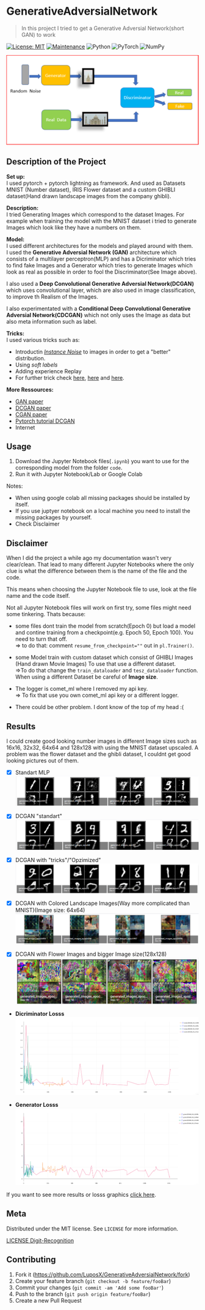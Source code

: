 # GenerativeAdversialNetwork
> In this project I tried to get a Generative Adversial Network(short GAN) to work
> 
[![License: MIT](https://img.shields.io/badge/License-MIT-yellow.svg)](https://opensource.org/licenses/MIT)
[![Maintenance](https://img.shields.io/badge/Maintained%3F-no-red.svg)](https://bitbucket.org/lbesson/ansi-colors)
<img alt="Python" src="https://img.shields.io/badge/python-%2314354C.svg?style=for-the-badge&logo=python&logoColor=white"/>
<img alt="PyTorch" src="https://img.shields.io/badge/PyTorch-%23EE4C2C.svg?style=for-the-badge&logo=PyTorch&logoColor=white" />
<img alt="NumPy" src="https://img.shields.io/badge/numpy-%23013243.svg?style=for-the-badge&logo=numpy&logoColor=white" />

![header](Images/GAN_EXAMPLE.png)

## Description of the Project
**Set up:**  
I used pytorch + pytorch lightning as framework. And used as Datasets MNIST (Number dataset), IRIS Flower dataset and a
custom GHIBLI dataset(Hand drawn landscape images from the company ghibli).

**Description:**  
I tried Generating Images which correspond to the dataset Images. For example when training the model with the
MNIST dataset i tried to generate Images which look like they have a numbers on them.

**Model:**  
I used different architectures for the models and played around with them.  
I used the **Generative Adversial Network (GAN)** architecture which consists of a multilayer perceptron(MLP) and has a Dicriminator which tries to
find fake Images and a Generator which tries to generate Images which look as real as possible in order to fool the Discriminator(See Image above).

I also used a **Deep Convolutional Generative Adversial Network(DCGAN)** which uses convolutional layer, which are also 
used in image classification, to improve th Realism of the Images.

I also experimentated with a **Conditional Deep Convolutional Generative Adversial Network(CDCGAN)** which not only uses the Image as data but 
also meta information such as label.

**Tricks:**  
I used various tricks such as:
-  Introductin _[Instance Noise](https://www.inference.vc/instance-noise-a-trick-for-stabilising-gan-training/)_ to images in order to get a "better" distribution.
-  Using _soft labels_
-  Adding experience Replay
-  For further trick check [here](https://github.com/soumith/ganhacks), [here](https://medium.com/@utk.is.here/keep-calm-and-train-a-gan-pitfalls-and-tips-on-training-generative-adversarial-networks-edd529764aa9) and [here](https://medium.com/intel-student-ambassadors/tips-on-training-your-gans-faster-and-achieve-better-results-9200354acaa5).  

**More Ressources:**
- [GAN paper](https://arxiv.org/abs/1406.2661)
- [DCGAN paper](https://arxiv.org/abs/1511.06434)
- [CGAN paper](https://arxiv.org/abs/1411.1784)
- [Pytorch tutorial DCGAN](https://pytorch.org/tutorials/beginner/dcgan_faces_tutorial.html)
- Internet

## Usage
1. Download the Jupyter Notebook files(`.ipynb`) you want to use for the corresponding model from the folder `code`.
2. Run it with Jupyter Notebook/Lab or Google Colab 

Notes:
- When using google colab all missing packages should be installed by itself.
- If you use juptyer notebook on a local machine you need to install the missing packages by yourself.
- Check Disclaimer


## Disclaimer
When I did the project a while ago my documentation wasn't very clear/clean. That lead to many different Jupyter Notebooks
where the only clue is what the difference between them is the name of the file and the code.

This means when choosing the Jupyter Notebook file to use, look at the file name and the code itself.

Not all Jupyter Notebook files will work on first try, some files might need some tinkering. Thats because: 
- some files dont train the model from scratch(Epoch 0) but load a model and contine training from a checkpoint(e.g. Epoch 50, Epoch 100).
You need to turn that off.  
=> to do that: comment `resume_from_checkpoint=""` out in `pl.Trainer()`.

- some Model train with  custom dataset which consist of GHIBLI Images (Hand drawn Movie Images)
To use that use a different dataset.  
=>To do that change the `train_dataloader` and `tesz_dataloader` function. When using a different Dataset be careful of **Image size**.

- The logger is comet_ml where I removed my api key.  
=> To fix that use you own comet_ml api key or a different logger.

- There could be other problem. I dont know of the top of my head :(

## Results
I could create good looking number images in different Image sizes such as 16x16, 32x32, 64x64 and 128x128 with using the MNIST dataset upscaled.
A problem was the flower dataset and the ghibli dataset, I couldnt get good looking pictures out of them. 


- [x] Standart MLP
![GAN_MNIST](Images/gan_mnist.PNG)

- [x] DCGAN "standart"
![DCGAN_MNIST](Images/DCGAN_mnist.PNG)

- [x] DCGAN with "tricks"/"Opzimized"
![DCGAN_V2_MNIST](Images/DCGAN_v2_mnist.PNG)

- [x] DCGAN with Colored Landscape Images(Way more complicated than MNIST)(Image size: 64x64)
![DCGAN_V4_2_MNIST](Images/DCGAN_V4_2_GHIBLI.PNG)

- [x] DCGAN with Flower Images and bigger Image size(128x128)
![DCGAN_V6_2_MNIST](Images/DCGAN_V6_2_FLOWER.PNG)

- **Dicriminator Losss**
![discriminator_loss](Images/DICRIMINATOR_LOSS.PNG)

- **Generator Losss**
![generator_loss](Images/GENERATOR_LOSS.PNG)


If you want to see more results or losss graphics [click here](https://www.comet.ml/luposx#projects).

## Meta

Distributed under the MIT license. See ``LICENSE`` for more information.

[LICENSE Digit-Recognition](https://github.com/LuposX/BostonHousingPrediction/blob/master/LICENSE)

## Contributing

1.  Fork it (<https://github.com/LuposX/GenerativeAdversialNetwork/fork>)
2.  Create your feature branch (`git checkout -b feature/fooBar`)
3.  Commit your changes (`git commit -am 'Add some fooBar'`)
4.  Push to the branch (`git push origin feature/fooBar`)
5.  Create a new Pull Request
